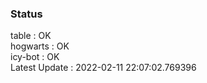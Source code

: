 ### Status


table : OK  
hogwarts : OK  
icy-bot : OK  
Latest Update : 2022-02-11 22:07:02.769396
